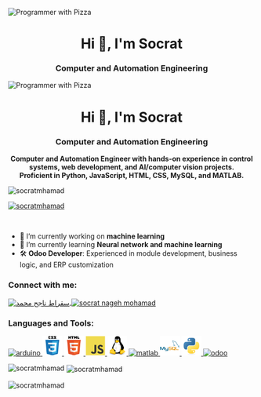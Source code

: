 ![Programmer with Pizza](https://media.giphy.com/media/78XCFBGOlS6keY1Bil/giphy.gif)



<h1 align="center">Hi 👋, I'm Socrat</h1>
<h3 align="center">Computer and Automation Engineering</h3>

![Programmer with Pizza](https://media.giphy.com/media/78XCFBGOlS6keY1Bil/giphy.gif)

<h1 align="center">Hi 👋, I'm Socrat</h1>
<h3 align="center">Computer and Automation Engineering</h3>

<p align="center">
  <b>
    Computer and Automation Engineer with hands-on experience in control systems, web development, and AI/computer vision projects.<br>
    Proficient in Python, JavaScript, HTML, CSS, MySQL, and MATLAB.
  </b>
</p>


<p align="left">
  <img src="https://komarev.com/ghpvc/?username=socratmhamad&label=Profile%20views&color=0e75b6&style=flat" alt="socratmhamad" />
</p>

<p align="left">
  <a href="https://github.com/ryo-ma/github-profile-trophy">
    <img src="https://github-profile-trophy.vercel.app/?username=socratmhamad" alt="socratmhamad" />
  </a>
</p>

<p align="left">
  <a href="https://twitter.com/" target="blank">
    <img src="https://img.shields.io/twitter/follow/?logo=twitter&style=for-the-badge" alt="" />
  </a>
</p>

- 🔭 I’m currently working on **machine learning**
- 🌱 I’m currently learning **Neural network and machine learning**
- 🛠️ **Odoo Developer**: Experienced in module development, business logic, and ERP customization

<h3 align="left">Connect with me:</h3>
<p align="left">
  <a href="https://linkedin.com/in/سقراط ناجح محمد" target="blank">
    <img align="center" src="https://raw.githubusercontent.com/rahuldkjain/github-profile-readme-generator/master/src/images/icons/Social/linked-in-alt.svg" alt="سقراط ناجح محمد" height="30" width="40" />
  </a>
  <a href="https://fb.com/socrat nageh mohamad" target="blank">
    <img align="center" src="https://raw.githubusercontent.com/rahuldkjain/github-profile-readme-generator/master/src/images/icons/Social/facebook.svg" alt="socrat nageh mohamad" height="30" width="40" />
  </a>
</p>

<h3 align="left">Languages and Tools:</h3>
<p align="left">
  <a href="https://www.arduino.cc/" target="_blank" rel="noreferrer">
    <img src="https://cdn.worldvectorlogo.com/logos/arduino-1.svg" alt="arduino" width="40" height="40"/>
  </a>
  <a href="https://www.w3schools.com/css/" target="_blank" rel="noreferrer">
    <img src="https://raw.githubusercontent.com/devicons/devicon/master/icons/css3/css3-original-wordmark.svg" alt="css3" width="40" height="40"/>
  </a>
  <a href="https://www.w3.org/html/" target="_blank" rel="noreferrer">
    <img src="https://raw.githubusercontent.com/devicons/devicon/master/icons/html5/html5-original-wordmark.svg" alt="html5" width="40" height="40"/>
  </a>
  <a href="https://developer.mozilla.org/en-US/docs/Web/JavaScript" target="_blank" rel="noreferrer">
    <img src="https://raw.githubusercontent.com/devicons/devicon/master/icons/javascript/javascript-original.svg" alt="javascript" width="40" height="40"/>
  </a>
  <a href="https://www.linux.org/" target="_blank" rel="noreferrer">
    <img src="https://raw.githubusercontent.com/devicons/devicon/master/icons/linux/linux-original.svg" alt="linux" width="40" height="40"/>
  </a>
  <a href="https://www.mathworks.com/" target="_blank" rel="noreferrer">
    <img src="https://upload.wikimedia.org/wikipedia/commons/2/21/Matlab_Logo.png" alt="matlab" width="40" height="40"/>
  </a>
  <a href="https://www.mysql.com/" target="_blank" rel="noreferrer">
    <img src="https://raw.githubusercontent.com/devicons/devicon/master/icons/mysql/mysql-original-wordmark.svg" alt="mysql" width="40" height="40"/>
  </a>
  <a href="https://www.python.org" target="_blank" rel="noreferrer">
    <img src="https://raw.githubusercontent.com/devicons/devicon/master/icons/python/python-original.svg" alt="python" width="40" height="40"/>
  </a>
  <a href="https://odoo.com/" target="_blank" rel="noreferrer">
    <img src="https://cdn.worldvectorlogo.com/logos/odoo.svg" alt="odoo" width="40" height="40"/>
  </a>
</p>

<p>
  <img align="left" src="https://github-readme-stats.vercel.app/api/top-langs?username=socratmhamad&show_icons=true&locale=en&layout=compact" alt="socratmhamad" />
</p>

<p>
  &nbsp;<img align="center" src="https://github-readme-stats.vercel.app/api?username=socratmhamad&show_icons=true&locale=en" alt="socratmhamad" />
</p>

<p>
  <img align="center" src="https://github-readme-streak-stats.herokuapp.com/?user=socratmhamad&" alt="socratmhamad" />
</p>
